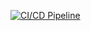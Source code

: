 [![CI/CD Pipeline](https://github.com/xavelo/crypto-data/actions/workflows/ci.yaml/badge.svg)](https://github.com/xavelo/crypto-data/actions/workflows/ci.yaml)
